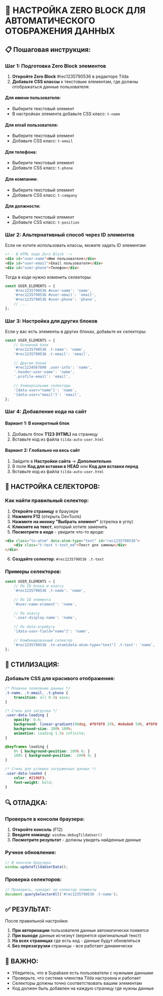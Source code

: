 # 🎯 НАСТРОЙКА ZERO BLOCK ДЛЯ АВТОМАТИЧЕСКОГО ОТОБРАЖЕНИЯ ДАННЫХ

## 📋 Пошаговая инструкция:

### Шаг 1: Подготовка Zero Block элементов

1. **Откройте Zero Block** #rec1235790536 в редакторе Tilda
2. **Добавьте CSS классы** к текстовым элементам, где должны отображаться данные пользователя:

#### Для имени пользователя:
- Выберите текстовый элемент
- В настройках элемента добавьте CSS класс: `t-name`

#### Для email пользователя:
- Выберите текстовый элемент  
- Добавьте CSS класс: `t-email`

#### Для телефона:
- Выберите текстовый элемент
- Добавьте CSS класс: `t-phone`

#### Для компании:
- Выберите текстовый элемент
- Добавьте CSS класс: `t-company`

#### Для должности:
- Выберите текстовый элемент
- Добавьте CSS класс: `t-position`

### Шаг 2: Альтернативный способ через ID элементов

Если не хотите использовать классы, можете задать ID элементам:

```html
<!-- В HTML коде Zero Block -->
<div id="user-name">Имя пользователя</div>
<div id="user-email">Email пользователя</div>
<div id="user-phone">Телефон</div>
```

Тогда в коде нужно изменить селекторы:

```javascript
const USER_ELEMENTS = {
    '#rec1235790536 #user-name': 'name',
    '#rec1235790536 #user-email': 'email', 
    '#rec1235790536 #user-phone': 'phone',
    // ...
};
```

### Шаг 3: Настройка для других блоков

Если у вас есть элементы в других блоках, добавьте их селекторы:

```javascript
const USER_ELEMENTS = {
    // Основной блок
    '#rec1235790536 .t-name': 'name',
    '#rec1235790536 .t-email': 'email',
    
    // Другие блоки
    '#rec1234567890 .user-info': 'name',
    '.header-user-name': 'name',
    '.profile-email': 'email',
    
    // Универсальные селекторы
    '[data-user="name"]': 'name',
    '[data-user="email"]': 'email',
};
```

### Шаг 4: Добавление кода на сайт

#### Вариант 1: В конкретный блок
1. Добавьте блок **T123 (HTML)** на страницу
2. Вставьте код из файла `tilda-auto-user.html`

#### Вариант 2: Глобально на весь сайт
1. Зайдите в **Настройки сайта** → **Дополнительно**
2. В поле **Код для вставки в HEAD** или **Код для вставки перед </body>**
3. Вставьте код из файла `tilda-auto-user.html`

## 🔧 НАСТРОЙКА СЕЛЕКТОРОВ:

### Как найти правильный селектор:

1. **Откройте страницу** в браузере
2. **Нажмите F12** (открыть DevTools)
3. **Нажмите на иконку "Выбрать элемент"** (стрелка в углу)
4. **Кликните на текст**, который хотите заменить
5. **Посмотрите в коде** - увидите что-то вроде:

```html
<div class="tn-atom" data-atom-type="text" id="rec1235790536">
    <div class="t-text t-text_md">Текст для замены</div>
</div>
```

6. **Создайте селектор**: `#rec1235790536 .t-text`

### Примеры селекторов:

```javascript
const USER_ELEMENTS = {
    // По ID блока и классу
    '#rec1235790536 .t-name': 'name',
    
    // По ID элемента
    '#user-name-element': 'name',
    
    // По классу
    '.user-display-name': 'name',
    
    // По data-атрибуту
    '[data-user-field="name"]': 'name',
    
    // Комбинированный селектор
    '#rec1235790536 .tn-atom[data-atom-type="text"] .t-text': 'name',
};
```

## 🎨 СТИЛИЗАЦИЯ:

### Добавьте CSS для красивого отображения:

```css
/* Плавное появление данных */
.t-name, .t-email, .t-phone {
    transition: all 0.3s ease;
}

/* Стиль для загрузки */
.user-data-loading {
    opacity: 0.6;
    background: linear-gradient(90deg, #f0f0f0 25%, #e0e0e0 50%, #f0f0f0 75%);
    background-size: 200% 100%;
    animation: loading 1.5s infinite;
}

@keyframes loading {
    0% { background-position: 200% 0; }
    100% { background-position: -200% 0; }
}

/* Стиль для успешно загруженных данных */
.user-data-loaded {
    color: #2196F3;
    font-weight: bold;
}
```

## 🔍 ОТЛАДКА:

### Проверьте в консоли браузера:

1. **Откройте консоль** (F12)
2. **Введите команду**: `window.debugTildaUser()`
3. **Посмотрите результат** - должны увидеть найденные данные

### Ручное обновление:

```javascript
// В консоли браузера
window.updateTildaUserData();
```

### Проверка селекторов:

```javascript
// Проверить, находит ли селектор элементы
document.querySelectorAll('#rec1235790536 .t-name');
```

## ✅ РЕЗУЛЬТАТ:

После правильной настройки:

1. **При авторизации** пользователя данные автоматически появятся
2. **При выходе** данные исчезнут (вернется оригинальный текст)
3. **На всех страницах** где есть код - данные будут обновляться
4. **Без перезагрузки** страницы - все работает динамически

## 🚨 ВАЖНО:

- Убедитесь, что в Supabase есть пользователи с нужными данными
- Проверьте, что система членства Tilda настроена и работает
- Селекторы должны точно соответствовать вашим элементам
- Код должен быть добавлен на каждую страницу где нужны данные